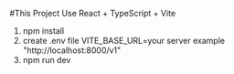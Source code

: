 #This Project Use React + TypeScript + Vite

1. npm install
2. create .env file
   VITE_BASE_URL=your server example "http://localhost:8000/v1"
3. npm run dev

